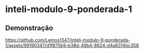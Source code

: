 # inteli-modulo-9-ponderada-1

## Demonstração
https://github.com/Lemos1347/inteli-modulo-9-ponderada-1/assets/99190347/d1f875b9-b38d-49b4-8624-d4a8314bc358

